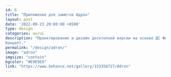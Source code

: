 ```yaml
---
id: 6
title: "Приложение для заметок Адрон"
layout: post
date: '2022-09-23 20:00:00 +0500'
type: design
categories: ux/ui
description: "Проектирование и дизайн десктопной версии на основе ДС Финка. 
Концепт."
permalink: "/design/adron/"
image: "adron"
imgsize: "contain"
bgcolor: "#E9E9E9"
link: "https://www.behance.net/gallery/153358727/Adron"
---
```

